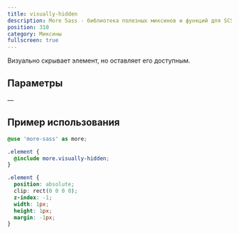 ```yaml
---
title: visually-hidden
description: More Sass - библиотека полезных миксинов и функций для SCSS.
position: 310
category: Миксины
fullscreen: true
---
```


Визуально скрывает элемент, но оставляет его доступным.

## Параметры

—

## Пример использования

<code-group>
  
  <code-block label="SCSS" active>
  
  ```scss
  @use 'more-sass' as more;
  
  .element {
  	@include more.visually-hidden;
  }
  ```
  
  </code-block>
  
  <code-block label="Результат">
  
  ```css
  .element {
  	position: absolute;
  	clip: rect(0 0 0 0);
  	z-index: -1;
  	width: 1px;
  	height: 1px;
  	margin: -1px;
  }
  ```
  
  </code-block>
  
</code-group>
